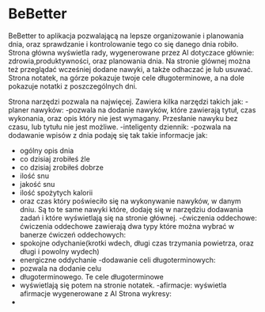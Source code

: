 # BeBetter
BeBetter to aplikacja pozwalającą na
lepsze organizowanie i planowania dnia,
oraz sprawdzanie i kontrolowanie tego
co się danego dnia robiło.
Strona główna
wyświetla rady, wygenerowane przez AI
dotyczace głównie: zdrowia,produktywności,
oraz planowania dnia. 
Na stronie glównej
można też przeglądać wcześniej dodane
nawyki, a także odhaczać je lub 
usuwać. 
Strona notatek, na górze pokazuje 
twoje cele długoterminowe, a na dole
pokazuje notatki z poszczególnych dni.

Strona narzędzi pozwala na najwięcej.
Zawiera kilka narzędzi takich jak:
-planer nawyków:
  -pozwala na dodanie nawyków, które 
   zawierają tytuł, czas wykonania,
   oraz opis który nie jest wymagany.
   Przesłanie nawyku bez czasu, lub
   tytułu nie jest możliwe.
-inteligenty dziennik:
  -pozwala na dodawanie wpisów z dnia
   podaję się tak takie informacje jak:
   - ogólny opis dnia
   - co dzisiaj zrobiłeś źle
   - co dzisiaj zrobiłeś dobrze
   - ilość snu
   - jakość snu
   - ilość spożytych kalorii
   - oraz czas który poświeciło się na
     wykonywanie nawyków, w danym dniu.
     Są to te same nawyki które, dodaję
     się w narzędziu dodawania zadań i
     które wyświetlają się na stronie
     głównej.
-ćwiczenia oddechowe:
 ćwiczenia oddechowe zawierają dwa typy
 które można wybrać w banerze ćwiczeń
 oddechowych:
  - spokojne odychanie(krotki wdech,
    długi czas trzymania powietrza,
    oraz długi i powolny wydech)
  - energiczne oddychanie 
-dodawanie celi długoterminowych:
 - pozwala na dodanie celu
 - długoterminowego. Te cele długoterminowe
 - wyświetlają się potem na stronie notatek.
-afirmacje:
   wyświetla afirmacje wygenerowane
   z AI
Strona wykresy:
 -


